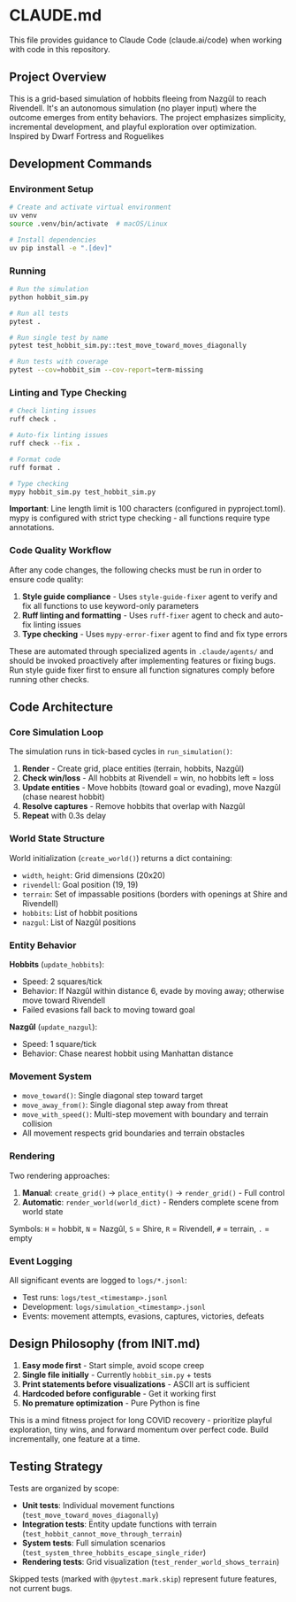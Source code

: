 # CLAUDE.md

This file provides guidance to Claude Code (claude.ai/code) when working with code in this repository.

## Project Overview

This is a grid-based simulation of hobbits fleeing from Nazgûl to reach Rivendell. It's an autonomous simulation (no player input) where the outcome emerges from entity behaviors. The project emphasizes simplicity, incremental development, and playful exploration over optimization.
Inspired by Dwarf Fortress and Roguelikes

## Development Commands

### Environment Setup
```bash
# Create and activate virtual environment
uv venv
source .venv/bin/activate  # macOS/Linux

# Install dependencies
uv pip install -e ".[dev]"
```

### Running
```bash
# Run the simulation
python hobbit_sim.py

# Run all tests
pytest .

# Run single test by name
pytest test_hobbit_sim.py::test_move_toward_moves_diagonally

# Run tests with coverage
pytest --cov=hobbit_sim --cov-report=term-missing
```

### Linting and Type Checking
```bash
# Check linting issues
ruff check .

# Auto-fix linting issues
ruff check --fix .

# Format code
ruff format .

# Type checking
mypy hobbit_sim.py test_hobbit_sim.py
```

**Important**: Line length limit is 100 characters (configured in pyproject.toml). mypy is configured with strict type checking - all functions require type annotations.

### Code Quality Workflow
After any code changes, the following checks must be run in order to ensure code quality:
1. **Style guide compliance** - Uses `style-guide-fixer` agent to verify and fix all functions to use keyword-only parameters
2. **Ruff linting and formatting** - Uses `ruff-fixer` agent to check and auto-fix linting issues
3. **Type checking** - Uses `mypy-error-fixer` agent to find and fix type errors

These are automated through specialized agents in `.claude/agents/` and should be invoked proactively after implementing features or fixing bugs. Run style guide fixer first to ensure all function signatures comply before running other checks.

## Code Architecture

### Core Simulation Loop
The simulation runs in tick-based cycles in `run_simulation()`:
1. **Render** - Create grid, place entities (terrain, hobbits, Nazgûl)
2. **Check win/loss** - All hobbits at Rivendell = win, no hobbits left = loss
3. **Update entities** - Move hobbits (toward goal or evading), move Nazgûl (chase nearest hobbit)
4. **Resolve captures** - Remove hobbits that overlap with Nazgûl
5. **Repeat** with 0.3s delay

### World State Structure
World initialization (`create_world()`) returns a dict containing:
- `width`, `height`: Grid dimensions (20x20)
- `rivendell`: Goal position (19, 19)
- `terrain`: Set of impassable positions (borders with openings at Shire and Rivendell)
- `hobbits`: List of hobbit positions
- `nazgul`: List of Nazgûl positions

### Entity Behavior

**Hobbits** (`update_hobbits`):
- Speed: 2 squares/tick
- Behavior: If Nazgûl within distance 6, evade by moving away; otherwise move toward Rivendell
- Failed evasions fall back to moving toward goal

**Nazgûl** (`update_nazgul`):
- Speed: 1 square/tick
- Behavior: Chase nearest hobbit using Manhattan distance

### Movement System
- `move_toward()`: Single diagonal step toward target
- `move_away_from()`: Single diagonal step away from threat
- `move_with_speed()`: Multi-step movement with boundary and terrain collision
- All movement respects grid boundaries and terrain obstacles

### Rendering
Two rendering approaches:
1. **Manual**: `create_grid()` → `place_entity()` → `render_grid()` - Full control
2. **Automatic**: `render_world(world_dict)` - Renders complete scene from world state

Symbols: `H` = hobbit, `N` = Nazgûl, `S` = Shire, `R` = Rivendell, `#` = terrain, `.` = empty

### Event Logging
All significant events are logged to `logs/*.jsonl`:
- Test runs: `logs/test_<timestamp>.jsonl`
- Development: `logs/simulation_<timestamp>.jsonl`
- Events: movement attempts, evasions, captures, victories, defeats

## Design Philosophy (from INIT.md)

1. **Easy mode first** - Start simple, avoid scope creep
2. **Single file initially** - Currently `hobbit_sim.py` + tests
3. **Print statements before visualizations** - ASCII art is sufficient
4. **Hardcoded before configurable** - Get it working first
5. **No premature optimization** - Pure Python is fine

This is a mind fitness project for long COVID recovery - prioritize playful exploration, tiny wins, and forward momentum over perfect code. Build incrementally, one feature at a time.

## Testing Strategy

Tests are organized by scope:
- **Unit tests**: Individual movement functions (`test_move_toward_moves_diagonally`)
- **Integration tests**: Entity update functions with terrain (`test_hobbit_cannot_move_through_terrain`)
- **System tests**: Full simulation scenarios (`test_system_three_hobbits_escape_single_rider`)
- **Rendering tests**: Grid visualization (`test_render_world_shows_terrain`)

Skipped tests (marked with `@pytest.mark.skip`) represent future features, not current bugs.

